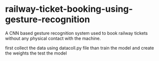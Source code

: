 # railway-ticket-booking-using-gesture-recognition
A CNN based gesture recognition system used to book railway tickets without any physical contact with the machine.

first collect the data using datacoll.py file 
than train the model and create the weights
the test the model
